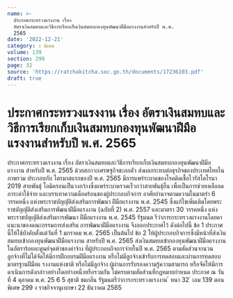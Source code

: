 ```yaml
---
name: >-
  ประกาศกระทรวงแรงงาน เรื่อง
  อัตราเงินสมทบและวิธีการเรียกเก็บเงินสมทบกองทุนพัฒนาฝีมือแรงงานสำหรับปี พ.ศ.
  2565
date: '2022-12-21'
category: ง พิเศษ
volume: 139
section: 299
page: 32
source: 'https://ratchakitcha.soc.go.th/documents/17236103.pdf'
draft: true
---
```


# ประกาศกระทรวงแรงงาน เรื่อง อัตราเงินสมทบและวิธีการเรียกเก็บเงินสมทบกองทุนพัฒนาฝีมือแรงงานสำหรับปี พ.ศ. 2565

ประกาศกระทรวงแรงงาน เรื่อง อัตราเงินสมทบและวิธีการเรียกเก็บเงินสมทบกองทุนพัฒนาฝีมือแรงงาน สำหรับปี พ.ศ. 2565 ด้วยสภาวะเศรษฐกิจชะลอตัว ส่งผลกระทบต่อธุรกิจของประเทศไทยในภาพรวม ประกอบกับ ไตรมาสแรกของปี พ.ศ. 2565 มีการแพร่ระบาดของโรคติดเชื้อไวรัสโคโรนา 2019 สายพันธุ์ โอมิครอนเป็นวงกว้างซึ่งแพร่ระบาดรวดเร็วกว่าสายพันธุ์อื่น เพื่อเป็นการช่วยเหลือลดภาระค่าใช้จ่าย และบรรเทาความเดือดร้อนของผู้ประกอบกิจการ อาศัยอำนาจตามความในมาตรำ 6 วรรคหนึ่ง แห่งพระราชบัญญัติส่งเสริมการพัฒนา ฝีมือแรงงาน พ.ศ. 2545 ซึ่งแก้ไขเพิ่มเติมโดยพระราชบัญญัติส่งเสริมการพัฒนาฝีมือแรงงาน (ฉบับที่ 2) พ.ศ. 2557 และมาตรา 30 วรรคหนึ่ง แห่งพระราชบัญญัติส่งเสริมการพัฒนา ฝีมือแรงงาน พ.ศ. 2545 รัฐมนต รีว่าการกระทรวงแรงงานโดยคาแนะนาของคณะกรรมการส่งเสริม การพัฒนาฝีมือแรงงาน จึงออกประกาศไว้ ดังต่อไปนี้ ข้อ 1 ประกาศนี้ให้ใช้บังคับตั้งแต่วันที่ 1 มกราคม พ.ศ. 2565 เป็นต้นไป ข้อ 2 ให้ผู้ประกอบกิจการซึ่งมีหน้าที่ส่งเงินสมทบเข้ากองทุนพัฒนาฝีมือแรงงาน สาหรับปี พ.ศ. 2565 ส่งเงินสมทบเข้ากองทุนพัฒนาฝีมือแรงงานในอัตราร้อยละศูนย์จุดห้าของค่าจ้าง ที่ผู้ประกอบกิจการจ่ายในปี พ.ศ. 2565 ตามสัดส่วนจานวนลูกจ้างที่ไม่ได้จัดให้มีการฝึกอบรมฝีมือแรงงาน หรือไม่มีลูกจ้างเข้ารับการทดสอบและผ่านการทดสอบมาตรฐานฝีมือแ รงงานแห่งชาติ หรือไม่มีลูกจ้าง ผู้ผ่านการรับรองความรู้ความสามารถ หรือจัดให้มีการดาเนินการดังกล่าวอย่างใดอย่างหนึ่งหรือรวมกัน ไม่ครบตามสัดส่วนที่กฎหมายกำหนด ประกาศ ณ วันที่ 4 ตุลาคม พ.ศ. 25 6 5 สุชาติ ชมกลิ่น รัฐมนตรีว่าการกระทรวงแรงงาน ้ หนา 32 ่ เลม 139 ตอนพิเศษ 299 ง ราชกิจจานุเบกษา 22 ธันวาคม 2565
